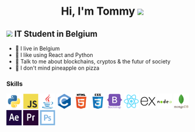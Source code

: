 <h1 align="center">
      Hi, I'm Tommy <img src="https://media.giphy.com/media/hvRJCLFzcasrR4ia7z/giphy.gif" width="35">
</h1> 
 

## <img src="https://github.com/TheDudeThatCode/TheDudeThatCode/blob/master/Assets/Developer.gif" width="45px"> IT Student in Belgium
- 🏦 I live in Belgium
- 🧠 I like using React and Python
- 💬 Talk to me about blockchains, cryptos & the futur of society
- 🍕 I don't mind pineapple on pizza

### Skills
<p align="left">
<a href="https://www.python.org" target="_blank"><img src="https://raw.githubusercontent.com/devicons/devicon/master/icons/python/python-original.svg" alt="python" width="40" height="40"/></a>
<a href="https://developer.mozilla.org/en-US/docs/Web/JavaScript" target="_blank"> <img src="https://raw.githubusercontent.com/devicons/devicon/master/icons/javascript/javascript-original.svg" alt="javascript" width="40" height="40"/></a>
<a href="https://www.java.com" target="_blank"> <img src="https://raw.githubusercontent.com/devicons/devicon/master/icons/java/java-original.svg" alt="java" width="40" height="40"/></a>
<a href="https://www.cprogramming.com/" target="_blank"> <img src="https://raw.githubusercontent.com/devicons/devicon/master/icons/c/c-original.svg" alt="c" width="40" height="40"/></a> 
<a href="https://www.w3.org/html/" target="_blank"><img src="https://raw.githubusercontent.com/devicons/devicon/master/icons/html5/html5-original-wordmark.svg" alt="html5" width="40" height="40"/></a>   
<a href="https://www.w3schools.com/css/" target="_blank"><img src="https://raw.githubusercontent.com/devicons/devicon/master/icons/css3/css3-original-wordmark.svg" alt="css3" width="40" height="40"/></a> 
<a href="https://getbootstrap.com" target="_blank"> <img src="https://raw.githubusercontent.com/devicons/devicon/master/icons/bootstrap/bootstrap-plain-wordmark.svg" alt="bootstrap" width="40" height="40"/></a> 
<a href="https://www.w3schools.com/react/" target="_blank"><img src="https://raw.githubusercontent.com/devicons/devicon/1119b9f84c0290e0f0b38982099a2bd027a48bf1/icons/react/react-original.svg" alt="css3" width="40" height="40"/></a>
<a href="https://expressjs.com/fr/" target="_blank"> <img src="https://raw.githubusercontent.com/devicons/devicon/1119b9f84c0290e0f0b38982099a2bd027a48bf1/icons/express/express-original.svg" alt="html5" width="40" height="40"/></a>   
<a href="https://nodejs.org/en/" target="_blank"><img src="https://raw.githubusercontent.com/devicons/devicon/master/icons/nodejs/nodejs-original-wordmark.svg" alt="nodejs" width="40" height="40"/></a>
<a href="https://www.mongodb.com/" target="_blank"><img src="https://raw.githubusercontent.com/devicons/devicon/master/icons/mongodb/mongodb-original-wordmark.svg" alt="mongodb" width="40" height="40"/></a>
<a href="https://www.adobe.com/be_fr/products/aftereffects.html" target="_blank"> <img src="https://raw.githubusercontent.com/devicons/devicon/2ae2a900d2f041da66e950e4d48052658d850630/icons/aftereffects/aftereffects-plain.svg" alt="Adobe After Effect" width="40" height="40"/></a>
<a href="https://www.adobe.com/in/products/premiere.html" target="_blank"> <img  src="https://raw.githubusercontent.com/devicons/devicon/2ae2a900d2f041da66e950e4d48052658d850630/icons/premierepro/premierepro-plain.svg" alt="Adobe Premiere Pro" width="40" height="40"/></a>
<a href="https://www.adobe.com/be_fr/products/photoshop.html" target="_blank"> <img src="https://raw.githubusercontent.com/devicons/devicon/master/icons/photoshop/photoshop-line.svg" alt="photoshop" width="40" height="40"/></a>
 </p>


<br/>


<!--
Source : 
- https://media.giphy.com/
- https://github.com/TheDudeThatCode/
- https://img.shields.io/
- https://jonmgomes.com/
API:
- https://github-readme-stats.vercel.app/
- https://activity-graph.herokuapp.com/
-->
